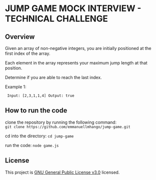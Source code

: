 # JUMP GAME MOCK INTERVIEW - TECHNICAL CHALLENGE

## Overview

Given an array of non-negative integers, you are initially positioned at the first index of the array.

Each element in the array represents your maximum jump length at that position.

Determine if you are able to reach the last index.

Example 1:

` Input: [2,3,1,1,4]
  Output: true`

## How to run the code

clone the repository by running the following command:<br />
`git clone https://github.com/emmanuellmhango/jump-game.git`

cd into the directory:
`cd jump-game`

run the code:
`node game.js`

## License

This project is [GNU General Public License v3.0](./LICENSE) licensed.

